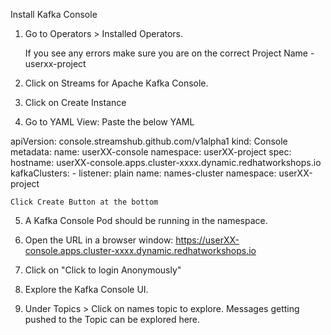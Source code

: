 Install Kafka Console

1. Go to Operators > Installed Operators. 

	If you see any errors make sure you are on the correct Project Name - userxx-project

2. Click on Streams for Apache Kafka Console.

3. Click on Create Instance

4. Go to YAML View:  Paste the below YAML

apiVersion: console.streamshub.github.com/v1alpha1
kind: Console
metadata:
  name: userXX-console
  namespace: userXX-project
spec:
  hostname: userXX-console.apps.cluster-xxxx.dynamic.redhatworkshops.io
  kafkaClusters:
    - listener: plain
      name: names-cluster
      namespace: userXX-project

		  		  
	Click Create Button at the bottom
	
5. A Kafka Console Pod should be running in the namespace. 

6. Open the URL in a browser window:
https://userXX-console.apps.cluster-xxxx.dynamic.redhatworkshops.io

7. Click on "Click to login Anonymously"

8. Explore the Kafka Console UI. 

9. Under Topics > Click on names topic to explore. 
Messages getting pushed to the Topic can be explored here. 


